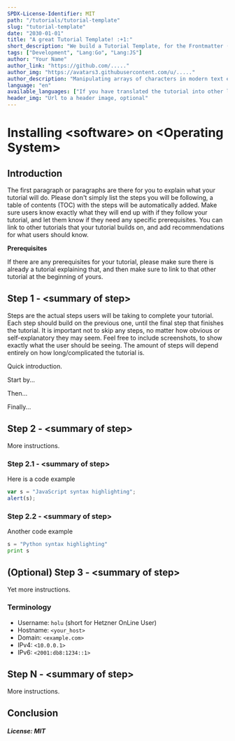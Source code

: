 ```yaml
---
SPDX-License-Identifier: MIT
path: "/tutorials/tutorial-template"
slug: "tutorial-template"
date: "2030-01-01"
title: "A great Tutorial Template! :+1:"
short_description: "We build a Tutorial Template, for the Frontmatter (first few lines before the actual content) please fill as much as possible. If you dont know what to put somewhere, just leave it empty, the Community manager will fill it for you"
tags: ["Development", "Lang:Go", "Lang:JS"]
author: "Your Name"
author_link: "https://github.com/....."
author_img: "https://avatars3.githubusercontent.com/u/....."
author_description: "Manipulating arrays of characters in modern text editors that need more RAM than we used to do a flight to the moon. But it's super awesome... "
language: "en"
available_languages: ["If you have translated the tutorial into other languages, please enter the languages according to ISO 639-1 here."]
header_img: "Url to a header image, optional"
---
```


<!-- This where the actual tutorial begins, with the title: -->

# Installing &lt;software> on &lt;Operating System>

## Introduction

The first paragraph or paragraphs are there for you to explain what your tutorial will do. Please don't simply list the steps you will be following, a table of contents (TOC) with the steps will be automatically added.
Make sure users know exactly what they will end up with if they follow your tutorial, and let them know if they need any specific prerequisites.
You can link to other tutorials that your tutorial builds on, and add recommendations for what users should know.

**Prerequisites**

If there are any prerequisites for your tutorial, please make sure there is already a tutorial explaining that, and then make sure to link to that other tutorial at the beginning of yours.

## Step 1 - &lt;summary of step>

Steps are the actual steps users will be taking to complete your tutorial.
Each step should build on the previous one, until the final step that finishes the tutorial.
It is important not to skip any steps, no matter how obvious or self-explanatory they may seem.
Feel free to include screenshots, to show exactly what the user should be seeing.
The amount of steps will depend entirely on how long/complicated the tutorial is.

Quick introduction.

Start by...

Then...

Finally...

## Step 2 - &lt;summary of step>

More instructions.

### Step 2.1 - &lt;summary of step>

Here is a code example

```javascript
var s = "JavaScript syntax highlighting";
alert(s);
```

### Step 2.2 - &lt;summary of step>

Another code example

```python
s = "Python syntax highlighting"
print s
```

## (Optional) Step 3 - &lt;summary of step>

Yet more instructions.

### Terminology
* Username: `holu` (short for Hetzner OnLine User)
* Hostname: `<your_host>`
* Domain: `<example.com>`
* IPv4: `<10.0.0.1>`
* IPv6: `<2001:db8:1234::1>`

## Step N - &lt;summary of step>

More instructions.

## Conclusion

##### License: MIT

<!---

Contributors's Certificate of Origin

By making a contribution to this project, I certify that:

(a) The contribution was created in whole or in part by me and I have
    the right to submit it under the license indicated in the file; or

(b) The contribution is based upon previous work that, to the best of my
    knowledge, is covered under an appropriate license and I have the
    right under that license to submit that work with modifications,
    whether created in whole or in part by me, under the same license
    (unless I am permitted to submit under a different license), as
    indicated in the file; or

(c) The contribution was provided directly to me by some other person
    who certified (a), (b) or (c) and I have not modified it.

(d) I understand and agree that this project and the contribution are
    public and that a record of the contribution (including all personal
    information I submit with it, including my sign-off) is maintained
    indefinitely and may be redistributed consistent with this project
    or the license(s) involved.

Signed-off-by: [submitter's name and email address here]

-->
